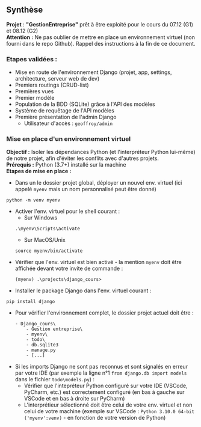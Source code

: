 ## Synthèse
**Projet** : **"GestionEntreprise"** prêt à être exploité pour le cours du 07.12 (G1) et 08.12 (G2)  
**Attention :** Ne pas oublier de mettre en place un environnement virtuel (non fourni dans le repo Github). Rappel des instructions à la fin de ce document.  

### Etapes validées :  
- Mise en route de l'environnement Django (projet, app, settings, architecture, serveur web de dev)
- Premiers routings (CRUD-list)
- Premières vues
- Premier modèle
- Population de la BDD (SQLite) grâce à l'API des modèles
- Système de requêtage de l'API modèles
- Première présentation de l'admin Django
    - Utilisateur d'accès : `geoffroy/admin`

### Mise en place d'un environnement virtuel
**Objectif :** Isoler les dépendances Python (et l'interpréteur Python lui-même) de notre projet, afin d'éviter les conflits avec d'autres projets.  
**Prérequis :** Python (3.7+) installé sur la machine  
**Etapes de mise en place :**  
- Dans un le dossier projet global, déployer un nouvel env. virtuel (ici appelé `myenv` mais un nom personnalisé peut être donné)
```
python -m venv myenv
```
- Activer l'env. virtuel pour le shell courant :
    - Sur Windows
    ```
    .\myenv\Scripts\activate
    ```
    - Sur MacOS/Unix
    ```
    source myenv/bin/activate
    ```
- Vérifier que l'env. virtuel est bien activé - la mention `myenv` doit être affichée devant votre invite de commande :
    ```
    (myenv) .\projects\django_cours>
    ```
- Installer le package Django dans l'env. virtuel courant :
```
pip install django
```
- Pour vérifier l'environnement complet, le dossier projet actuel doit être :
    ```
    - Django_cours\
        - Gestion entreprise\
        - myenv\
        - todo\
        - db.sqlite3
        - manage.py
        - [...]
    ```
- Si les imports Django ne sont pas reconnus et sont signalés en erreur par votre IDE (par exemple la ligne n°1 `from django.db import models` dans le fichier `todo\models.py`) :
    - Vérifier que l'intepréteur Python configuré sur votre IDE (VSCode, PyCharm, etc.) est correctement configuré (en bas à gauche sur VSCode et en bas à droite sur PyCharm)
    - L'interprétieur sélectionné doit être celui de votre env. virtuel et non celui de votre machine (exemple sur VSCode : `Python 3.10.0 64-bit ('myenv':venv)` - en fonction de votre version de Python)